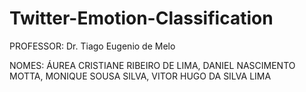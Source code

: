 # Twitter-Emotion-Classification

PROFESSOR:  Dr. Tiago Eugenio de Melo

NOMES:
	ÁUREA CRISTIANE RIBEIRO DE LIMA, 
	DANIEL NASCIMENTO MOTTA, 
	MONIQUE SOUSA SILVA, 
	VITOR HUGO DA SILVA LIMA
